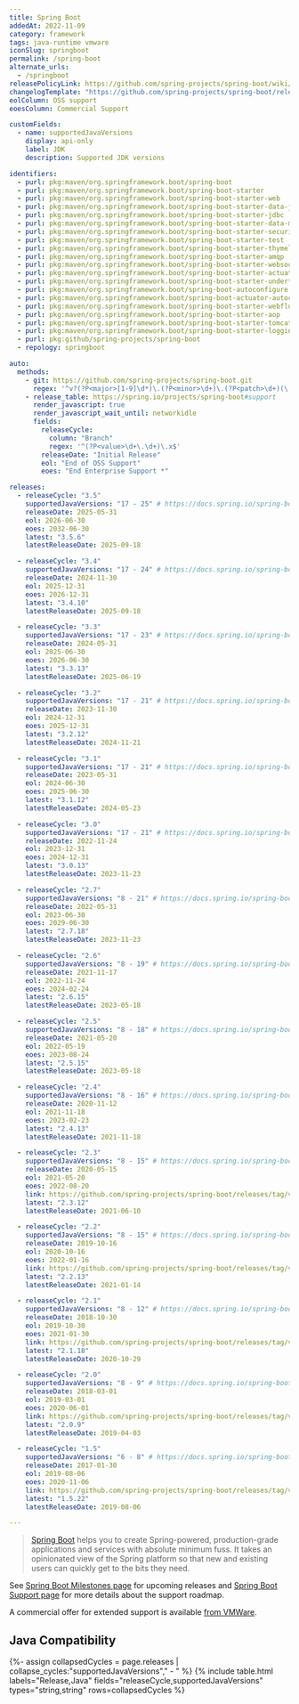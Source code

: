 ```yaml
---
title: Spring Boot
addedAt: 2022-11-09
category: framework
tags: java-runtime vmware
iconSlug: springboot
permalink: /spring-boot
alternate_urls:
  - /springboot
releasePolicyLink: https://github.com/spring-projects/spring-boot/wiki/Supported-Versions
changelogTemplate: "https://github.com/spring-projects/spring-boot/releases/tag/v__LATEST__"
eolColumn: OSS support
eoesColumn: Commercial Support

customFields:
  - name: supportedJavaVersions
    display: api-only
    label: JDK
    description: Supported JDK versions

identifiers:
  - purl: pkg:maven/org.springframework.boot/spring-boot
  - purl: pkg:maven/org.springframework.boot/spring-boot-starter
  - purl: pkg:maven/org.springframework.boot/spring-boot-starter-web
  - purl: pkg:maven/org.springframework.boot/spring-boot-starter-data-jpa
  - purl: pkg:maven/org.springframework.boot/spring-boot-starter-jdbc
  - purl: pkg:maven/org.springframework.boot/spring-boot-starter-data-mongodb
  - purl: pkg:maven/org.springframework.boot/spring-boot-starter-security
  - purl: pkg:maven/org.springframework.boot/spring-boot-starter-test
  - purl: pkg:maven/org.springframework.boot/spring-boot-starter-thymeleaf
  - purl: pkg:maven/org.springframework.boot/spring-boot-starter-amqp
  - purl: pkg:maven/org.springframework.boot/spring-boot-starter-websocket
  - purl: pkg:maven/org.springframework.boot/spring-boot-starter-actuator
  - purl: pkg:maven/org.springframework.boot/spring-boot-starter-undertow
  - purl: pkg:maven/org.springframework.boot/spring-boot-autoconfigure
  - purl: pkg:maven/org.springframework.boot/spring-boot-actuator-autoconfigure
  - purl: pkg:maven/org.springframework.boot/spring-boot-starter-webflux
  - purl: pkg:maven/org.springframework.boot/spring-boot-starter-aop
  - purl: pkg:maven/org.springframework.boot/spring-boot-starter-tomcat
  - purl: pkg:maven/org.springframework.boot/spring-boot-starter-logging
  - purl: pkg:github/spring-projects/spring-boot
  - repology: springboot

auto:
  methods:
    - git: https://github.com/spring-projects/spring-boot.git
      regex: '^v?(?P<major>[1-9]\d*)\.(?P<minor>\d+)\.(?P<patch>\d+)(\.RELEASE)?$'
    - release_table: https://spring.io/projects/spring-boot#support
      render_javascript: true
      render_javascript_wait_until: networkidle
      fields:
        releaseCycle:
          column: "Branch"
          regex: '^(?P<value>\d+\.\d+)\.x$'
        releaseDate: "Initial Release"
        eol: "End of OSS Support"
        eoes: "End Enterprise Support *"

releases:
  - releaseCycle: "3.5"
    supportedJavaVersions: "17 - 25" # https://docs.spring.io/spring-boot/docs/3.5.x/reference/html/getting-started.html#getting-started.system-requirements
    releaseDate: 2025-05-31
    eol: 2026-06-30
    eoes: 2032-06-30
    latest: "3.5.6"
    latestReleaseDate: 2025-09-18

  - releaseCycle: "3.4"
    supportedJavaVersions: "17 - 24" # https://docs.spring.io/spring-boot/3.4/system-requirements.html
    releaseDate: 2024-11-30
    eol: 2025-12-31
    eoes: 2026-12-31
    latest: "3.4.10"
    latestReleaseDate: 2025-09-18

  - releaseCycle: "3.3"
    supportedJavaVersions: "17 - 23" # https://docs.spring.io/spring-boot/docs/3.3.x/reference/html/getting-started.html#getting-started.system-requirements
    releaseDate: 2024-05-31
    eol: 2025-06-30
    eoes: 2026-06-30
    latest: "3.3.13"
    latestReleaseDate: 2025-06-19

  - releaseCycle: "3.2"
    supportedJavaVersions: "17 - 21" # https://docs.spring.io/spring-boot/docs/3.2.x/reference/html/getting-started.html#getting-started.system-requirements
    releaseDate: 2023-11-30
    eol: 2024-12-31
    eoes: 2025-12-31
    latest: "3.2.12"
    latestReleaseDate: 2024-11-21

  - releaseCycle: "3.1"
    supportedJavaVersions: "17 - 21" # https://docs.spring.io/spring-boot/docs/3.1.x/reference/html/getting-started.html#getting-started.system-requirements
    releaseDate: 2023-05-31
    eol: 2024-06-30
    eoes: 2025-06-30
    latest: "3.1.12"
    latestReleaseDate: 2024-05-23

  - releaseCycle: "3.0"
    supportedJavaVersions: "17 - 21" # https://docs.spring.io/spring-boot/docs/3.0.x/reference/html/getting-started.html#getting-started.system-requirements
    releaseDate: 2022-11-24
    eol: 2023-12-31
    eoes: 2024-12-31
    latest: "3.0.13"
    latestReleaseDate: 2023-11-23

  - releaseCycle: "2.7"
    supportedJavaVersions: "8 - 21" # https://docs.spring.io/spring-boot/docs/2.7.x/reference/html/getting-started.html#getting-started.system-requirements
    releaseDate: 2022-05-31
    eol: 2023-06-30
    eoes: 2029-06-30
    latest: "2.7.18"
    latestReleaseDate: 2023-11-23

  - releaseCycle: "2.6"
    supportedJavaVersions: "8 - 19" # https://docs.spring.io/spring-boot/docs/2.6.14/reference/html/getting-started.html#getting-started.system-requirements
    releaseDate: 2021-11-17
    eol: 2022-11-24
    eoes: 2024-02-24
    latest: "2.6.15"
    latestReleaseDate: 2023-05-18

  - releaseCycle: "2.5"
    supportedJavaVersions: "8 - 18" # https://docs.spring.io/spring-boot/docs/2.5.14/reference/html/getting-started.html#getting-started.system-requirements
    releaseDate: 2021-05-20
    eol: 2022-05-19
    eoes: 2023-08-24
    latest: "2.5.15"
    latestReleaseDate: 2023-05-18

  - releaseCycle: "2.4"
    supportedJavaVersions: "8 - 16" # https://docs.spring.io/spring-boot/docs/2.4.13/reference/html/getting-started.html#getting-started-system-requirements
    releaseDate: 2020-11-12
    eol: 2021-11-18
    eoes: 2023-02-23
    latest: "2.4.13"
    latestReleaseDate: 2021-11-18

  - releaseCycle: "2.3"
    supportedJavaVersions: "8 - 15" # https://docs.spring.io/spring-boot/docs/2.3.12.RELEASE/reference/html/getting-started.html#getting-started-system-requirements
    releaseDate: 2020-05-15
    eol: 2021-05-20
    eoes: 2022-08-20
    link: https://github.com/spring-projects/spring-boot/releases/tag/v__LATEST__.RELEASE
    latest: "2.3.12"
    latestReleaseDate: 2021-06-10

  - releaseCycle: "2.2"
    supportedJavaVersions: "8 - 15" # https://docs.spring.io/spring-boot/docs/2.2.13.RELEASE/reference/html/getting-started.html#getting-started-system-requirements
    releaseDate: 2019-10-16
    eol: 2020-10-16
    eoes: 2022-01-16
    link: https://github.com/spring-projects/spring-boot/releases/tag/v__LATEST__.RELEASE
    latest: "2.2.13"
    latestReleaseDate: 2021-01-14

  - releaseCycle: "2.1"
    supportedJavaVersions: "8 - 12" # https://docs.spring.io/spring-boot/docs/2.1.18.RELEASE/reference/html/getting-started-system-requirements.html
    releaseDate: 2018-10-30
    eol: 2019-10-30
    eoes: 2021-01-30
    link: https://github.com/spring-projects/spring-boot/releases/tag/v__LATEST__.RELEASE
    latest: "2.1.18"
    latestReleaseDate: 2020-10-29

  - releaseCycle: "2.0"
    supportedJavaVersions: "8 - 9" # https://docs.spring.io/spring-boot/docs/2.0.9.RELEASE/reference/html/getting-started-system-requirements.html
    releaseDate: 2018-03-01
    eol: 2019-03-01
    eoes: 2020-06-01
    link: https://github.com/spring-projects/spring-boot/releases/tag/v__LATEST__.RELEASE
    latest: "2.0.9"
    latestReleaseDate: 2019-04-03

  - releaseCycle: "1.5"
    supportedJavaVersions: "6 - 8" # https://docs.spring.io/spring-boot/docs/1.5.22.RELEASE/reference/html/getting-started-system-requirements.html
    releaseDate: 2017-01-30
    eol: 2019-08-06
    eoes: 2020-11-06
    link: https://github.com/spring-projects/spring-boot/releases/tag/v__LATEST__.RELEASE
    latest: "1.5.22"
    latestReleaseDate: 2019-08-06

---
```


> [Spring Boot](https://github.com/spring-projects/spring-boot) helps you to create Spring-powered,
> production-grade applications and services with absolute minimum fuss. It takes an opinionated
> view of the Spring platform so that new and existing users can quickly get to the bits they need.

See [Spring Boot Milestones page](https://github.com/spring-projects/spring-boot/milestones) for
upcoming releases and [Spring Boot Support page](https://spring.io/projects/spring-boot#support) for
more details about the support roadmap.

A commercial offer for extended support is available
[from VMWare](https://tanzu.vmware.com/content/blog/vmware-spring-runtime-extended-support).

## Java Compatibility

{%- assign collapsedCycles = page.releases | collapse_cycles:"supportedJavaVersions"," - " %}
{% include table.html
  labels="Release,Java"
  fields="releaseCycle,supportedJavaVersions"
  types="string,string"
  rows=collapsedCycles %}
